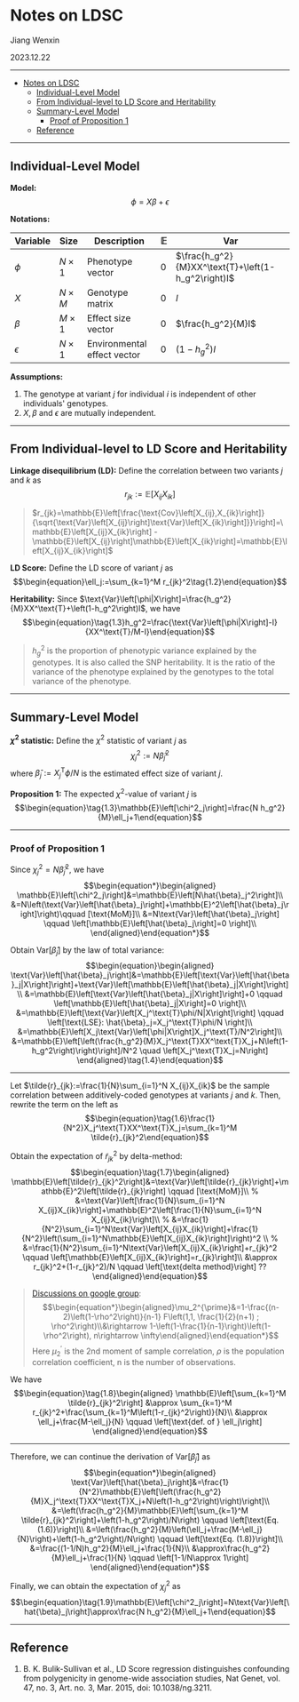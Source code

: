 <!-- title page -->
# Notes on LDSC

Jiang Wenxin

2023.12.22

--------------------
<!-- toc -->
- [Notes on LDSC](#notes-on-ldsc)
  - [Individual-Level Model](#individual-level-model)
  - [From Individual-level to LD Score and Heritability](#from-individual-level-to-ld-score-and-heritability)
  - [Summary-Level Model](#summary-level-model)
    - [Proof of Proposition 1](#proof-of-proposition-1)
  - [Reference](#reference)

--------------------

<!-- ## Introduction -->

<!-- $$\begin{equation}\tag{eq:1}
\begin{aligned}
\sum_{i=1}^n b&=0\\
\sum_{i=1}^n c&=0\\
\end{aligned}
\end{equation}$$ -->

<!-- -------------------- -->

## Individual-Level Model

**Model:**
$$\begin{equation}
\phi=X\beta+\epsilon\tag{1.1}
\end{equation}$$

<!-- $\phi$: N by 1 vector of phenotypes

$X$: N by M matrix of normalized genotypes

$\beta$: M by 1 vector of per-normalized-genotype effect sizes

$\epsilon$: N by 1 vector of environmental effects

**Expectation and Variance:** -->

<!-- table -->

<!-- | | $\mathbb{E}$ | $\text{Var}$ |
| --- | --- | --- |
| $\beta$ | 0 | $\frac{h_g^2}{M}I$ |
| $\epsilon$ | 0 | $\left(1-h_g^2\right)I$ |
| $\phi$ | 0 | $\frac{h_g^2}{M}XX^\text{T}+\left(1-h_g^2\right)I$ | -->

**Notations:**

| Variable | Size | Description | $\mathbb{E}$ | $\text{Var}$ |
| --- | --- | --- | --- | --- |
| $\phi$ | $N\times 1$ | Phenotype vector | $0$  | $\frac{h_g^2}{M}XX^\text{T}+\left(1-h_g^2\right)I$ |
| $X$ | $N\times M$ | Genotype matrix | $0$ | $I$ |
| $\beta$ | $M\times 1$ | Effect size vector | $0$ | $\frac{h_g^2}{M}I$ |
| $\epsilon$ | $N\times 1$ | Environmental effect vector | $0$ | $\left(1-h_g^2\right)I$ |

**Assumptions:**

1. The genotype at variant $j$ for individual $i$ is independent of other individuals' genotypes.
2. $X,\beta$ and $\epsilon$ are mutually independent.

--------------------

## From Individual-level to LD Score and Heritability

**Linkage disequilibrium (LD):**
Define the correlation between two variants $j$ and $k$ as
$$\begin{equation*}r_{jk}:=\mathbb{E}\left[X_{ij}X_{ik}\right]\end{equation*}$$

> $r_{jk}=\mathbb{E}\left[\frac{\text{Cov}\left[X_{ij},X_{ik}\right]}{\sqrt{\text{Var}\left[X_{ij}\right]\text{Var}\left[X_{ik}\right]}}\right]=\mathbb{E}\left[X_{ij}X_{ik}\right] - \mathbb{E}\left[X_{ij}\right]\mathbb{E}\left[X_{ik}\right]=\mathbb{E}\left[X_{ij}X_{ik}\right]$

**LD Score:**
Define the LD score of variant $j$ as
$$\begin{equation}\ell_j:=\sum_{k=1}^M r_{jk}^2\tag{1.2}\end{equation}$$

**Heritability:**
Since $\text{Var}\left[\phi|X\right]=\frac{h_g^2}{M}XX^\text{T}+\left(1-h_g^2\right)I$, we have
$$\begin{equation}\tag{1.3}h_g^2=\frac{\text{Var}\left[\phi|X\right]-I}{XX^\text{T}/M-I}\end{equation}$$

> $h_g^2$ is the proportion of phenotypic variance explained by the genotypes. It is also called the SNP heritability. It is the ratio of the variance of the phenotype explained by the genotypes to the total variance of the phenotype.

--------------------

## Summary-Level Model

**$\chi^2$ statistic:**
Define the $\chi^2$ statistic of variant $j$ as
$$\begin{equation*}\chi^2_j:=N\hat{\beta}_j^2\end{equation*}$$
where $\hat{\beta}_j:=X_j^\text{T}\phi/N$ is the estimated effect size of variant $j$.

**Proposition 1:**
The expected $\chi^2$-value of variant $j$ is
$$\begin{equation}\tag{1.3}\mathbb{E}\left[\chi^2_j\right]=\frac{N h_g^2}{M}\ell_j+1\end{equation}$$

--------------------

### Proof of Proposition 1

Since $\chi^2_j=N\hat{\beta}_j^2$, we have
$$\begin{equation*}\begin{aligned}
\mathbb{E}\left[\chi^2_j\right]&=\mathbb{E}\left[N\hat{\beta}_j^2\right]\\
&=N\left(\text{Var}\left[\hat{\beta}_j\right]+\mathbb{E}^2\left[\hat{\beta}_j\right]\right)\qquad [\text{MoM}]\\
&=N\text{Var}\left[\hat{\beta}_j\right] \qquad \left[\mathbb{E}\left[\hat{\beta}_j\right]=0 \right]\\
\end{aligned}\end{equation*}$$

Obtain $\text{Var}\left[\hat{\beta}_j\right]$ by the law of total variance:
$$\begin{equation}\begin{aligned}
\text{Var}\left[\hat{\beta}_j\right]&=\mathbb{E}\left[\text{Var}\left[\hat{\beta}_j|X\right]\right]+\text{Var}\left[\mathbb{E}\left[\hat{\beta}_j|X\right]\right]\\
&=\mathbb{E}\left[\text{Var}\left[\hat{\beta}_j|X\right]\right]+0 \qquad \left[\mathbb{E}\left[\hat{\beta}_j|X\right]=0 \right]\\
&=\mathbb{E}\left[\text{Var}\left[X_j^\text{T}\phi/N|X\right]\right] \qquad \left[\text{LSE}: \hat{\beta}_j=X_j^\text{T}\phi/N \right]\\
&=\mathbb{E}\left[X_j\text{Var}\left[\phi|X\right]X_j^\text{T}/N^2\right]\\
&=\mathbb{E}\left[\left(\frac{h_g^2}{M}X_j^\text{T}XX^\text{T}X_j+N\left(1-h_g^2\right)\right)\right]/N^2 \quad \left[X_j^\text{T}X_j=N\right]
\end{aligned}\tag{1.4}\end{equation}$$

--------------------

Let $\tilde{r}_{jk}:=\frac{1}{N}\sum_{i=1}^N X_{ij}X_{ik}$ be the sample correlation between additively-coded genotypes at variants $j$ and $k$. Then, rewrite the term on the left as
$$\begin{equation}\tag{1.6}\frac{1}{N^2}X_j^\text{T}XX^\text{T}X_j=\sum_{k=1}^M \tilde{r}_{jk}^2\end{equation}$$

Obtain the expectation of $\tilde{r}_{jk}^2$ by delta-method:
$$\begin{equation}\tag{1.7}\begin{aligned}
\mathbb{E}\left[\tilde{r}_{jk}^2\right]&=\text{Var}\left[\tilde{r}_{jk}\right]+\mathbb{E}^2\left[\tilde{r}_{jk}\right] \qquad [\text{MoM}]\\
% &=\text{Var}\left[\frac{1}{N}\sum_{i=1}^N X_{ij}X_{ik}\right]+\mathbb{E}^2\left[\frac{1}{N}\sum_{i=1}^N X_{ij}X_{ik}\right]\\
% &=\frac{1}{N^2}\sum_{i=1}^N\text{Var}\left[X_{ij}X_{ik}\right]+\frac{1}{N^2}\left(\sum_{i=1}^N\mathbb{E}\left[X_{ij}X_{ik}\right]\right)^2 \\
% &=\frac{1}{N^2}\sum_{i=1}^N\text{Var}\left[X_{ij}X_{ik}\right]+r_{jk}^2 \qquad \left[\mathbb{E}\left[X_{ij}X_{ik}\right]=r_{jk}\right]\\
&\approx r_{jk}^2+(1-r_{jk}^2)/N \qquad \left[\text{delta method}\right] ??
\end{aligned}\end{equation}$$

>[Discussions on google group](https://groups.google.com/g/ldsc_users/c/mxbnbodkGj0): $$\begin{equation*}\begin{aligned}\mu_2^{\prime}&=1-\frac{(n-2)\left(1-\rho^2\right)}{n-1} F\left(1,1, \frac{1}{2}(n+1) ; \rho^2\right)\\&\rightarrow 1-\left(1-\frac{1}{n-1}\right)\left(1-\rho^2\right), n\rightarrow \infty\end{aligned}\end{equation*}$$ Here $\mu_2^{\prime}$ is the 2nd moment of sample correlation, $\rho$ is the population correlation coefficient, $\mathrm{n}$ is the number of observations.
<!-- $$
F\left(\alpha, \beta, \delta ; \rho^2\right)=\frac{\Gamma(\delta)}{\Gamma(\alpha) \Gamma(\beta)} \sum_{j=0}^{\infty} \frac{\Gamma(\alpha+j) \Gamma(\beta+j)}{\Gamma(\delta+j)} \frac{\left(\rho^2\right)^j}{j !}
$$ -->

We have
$$\begin{equation}\tag{1.8}\begin{aligned}
\mathbb{E}\left[\sum_{k=1}^M \tilde{r}_{jk}^2\right] &\approx \sum_{k=1}^M r_{jk}^2+\frac{\sum_{k=1}^M\left(1-r_{jk}^2\right)}{N}\\
&\approx \ell_j+\frac{M-\ell_j}{N} \qquad \left[\text{def. of } \ell_j\right]
\end{aligned}\end{equation}$$

--------------------

Therefore, we can continue the derivation of $\text{Var}\left[\hat{\beta}_j\right]$ as
$$\begin{equation*}\begin{aligned}
\text{Var}\left[\hat{\beta}_j\right]&=\frac{1}{N^2}\mathbb{E}\left[\left(\frac{h_g^2}{M}X_j^\text{T}XX^\text{T}X_j+N\left(1-h_g^2\right)\right)\right]\\
&=\left(\frac{h_g^2}{M}\mathbb{E}\left[\sum_{k=1}^M \tilde{r}_{jk}^2\right]+\left(1-h_g^2\right)/N\right) \qquad \left[\text{Eq. (1.6)}\right]\\
&=\left(\frac{h_g^2}{M}\left(\ell_j+\frac{M-\ell_j}{N}\right)+\left(1-h_g^2\right)/N\right) \qquad \left[\text{Eq. (1.8)}\right]\\
&=\frac{(1-1/N)h_g^2}{M}\ell_j+\frac{1}{N}\\
&\approx\frac{h_g^2}{M}\ell_j+\frac{1}{N} \qquad \left[1-1/N\approx 1\right]
\end{aligned}\end{equation*}$$

Finally, we can obtain the expectation of $\chi^2_j$ as
$$\begin{equation}\tag{1.9}\mathbb{E}\left[\chi^2_j\right]=N\text{Var}\left[\hat{\beta}_j\right]\approx\frac{N h_g^2}{M}\ell_j+1\end{equation}$$

--------------------

## Reference

1. B. K. Bulik-Sullivan et al., LD Score regression distinguishes confounding from polygenicity in genome-wide association studies, Nat Genet, vol. 47, no. 3, Art. no. 3, Mar. 2015, doi: 10.1038/ng.3211.

<!-- 2. ... -->
